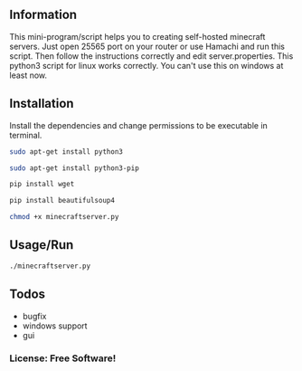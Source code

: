 ## Information
This mini-program/script helps you to creating self-hosted minecraft servers. Just open 25565 port on your router or use Hamachi and run this script. Then follow the instructions correctly and edit server.properties.
This python3 script for linux works correctly. You can't use this on windows at least now.



## Installation
Install the dependencies and change permissions to be executable in terminal.
```sh
sudo apt-get install python3
  ```
  ```sh
  sudo apt-get install python3-pip
  ```
  ```sh
  pip install wget
  ```
  ```sh
  pip install beautifulsoup4
  ```
   ```sh
  chmod +x minecraftserver.py
  ```
## Usage/Run
   ```sh
  ./minecraftserver.py
  ```
## Todos

 - bugfix
 - windows support
 - gui


### License:  **Free Software!**
